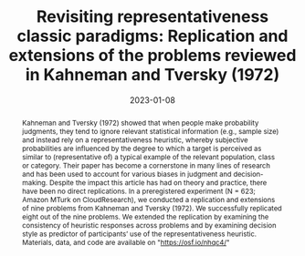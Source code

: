 ---
abstract: Kahneman and Tversky (1972) showed that when people make probability judgments, they tend to ignore relevant statistical information (e.g., sample size) and instead rely on a representativeness heuristic, whereby subjective probabilities are influenced by the degree to which a target is perceived as similar to (representative of) a typical example of the relevant population, class or category. Their paper has become a cornerstone in many lines of research and has been used to account for various biases in judgment and decision-making. Despite the impact this article has had on theory and practice, there have been no direct replications. In a preregistered experiment (N = 623; Amazon MTurk on CloudResearch), we conducted a replication and extensions of nine problems from Kahneman and Tversky (1972). We successfully replicated eight out of the nine problems. We extended the replication by examining the consistency of heuristic responses across problems and by examining decision style as predictor of participants’ use of the representativeness heuristic. Materials, data, and code are available on "https://osf.io/nhqc4/"
Keywords:
authors:
- Mayiwar, L., Hin, W. K, Løhre, E., & Feldman, G
date: "2023-01-08"
doi: ""
featured: true
image:
  focal_point: ""
  preview_only: false
projects: []
publication: '*Preprint*'
publication_short: ""
publication_types: ""
publishDate: "2023-01-08"
slides: #
summary: 
title: "Revisiting representativeness classic paradigms: Replication and extensions of the problems reviewed in Kahneman and Tversky (1972)"
url_code: ""
url_dataset: ""
url_pdf: "repheuristic.pdf"
url_poster: ""
url_project: ""
url_slides: ""
url_source: #
url_video: ""
---